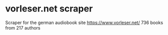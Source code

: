 # vorleser.net scraper

Scraper for the german audiobook site https://www.vorleser.net/
736 books from 217 authors
